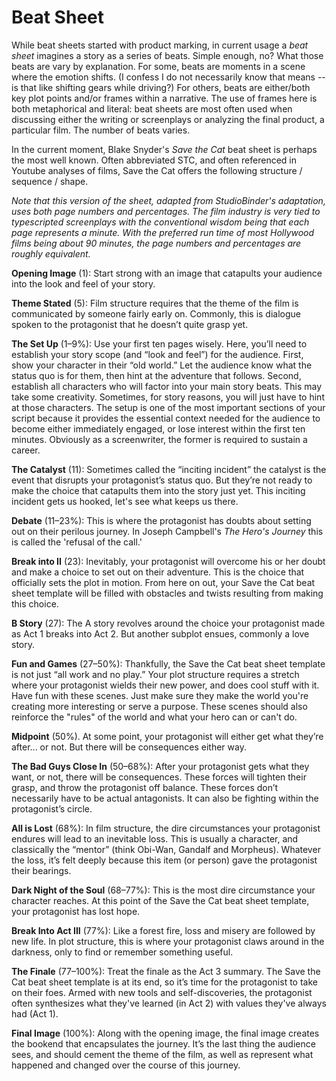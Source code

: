 # Beat Sheet
While beat sheets started with product marking, in current usage a *beat sheet* imagines a story as a series of beats. Simple enough, no? What those beats are vary by explanation. For some, beats are moments in a scene where the emotion shifts. (I confess I do not necessarily know that means -- is that like shifting gears while driving?) For others, beats are either/both key plot points and/or frames within a narrative. The use of frames here is both metaphorical and literal: beat sheets are most often used when discussing either the writing or screenplays or analyzing the final product, a particular film. The number of beats varies. 

In the current moment, Blake Snyder's *Save the Cat* beat sheet is perhaps the most well known. Often abbreviated STC, and often referenced in Youtube analyses of films, Save the Cat offers the following structure / sequence / shape. 

*Note that this version of the sheet, adapted from StudioBinder's adaptation, uses both page numbers and percentages. The film industry is very tied to typescripted screenplays with the conventional wisdom being that each page represents a minute. With the preferred run time of most Hollywood films being about 90 minutes, the page numbers and percentages are roughly equivalent.*

**Opening Image** (1): Start strong with an image that catapults your audience into the look and feel of your story.

**Theme Stated** (5): Film structure requires that the theme of the film is communicated by someone fairly early on. Commonly, this is dialogue spoken to the protagonist that he doesn’t quite grasp yet.

**The Set Up** (1–9%): Use your first ten pages wisely. Here, you’ll need to establish your story scope (and “look and feel”) for the audience. First, show your character in their “old world.” Let the audience know what the status quo is for them, then hint at the adventure that follows. Second, establish all characters who will factor into your main story beats. This may take some creativity. Sometimes, for story reasons, you will just have to hint at those characters. The setup is one of the most important sections of your script because it provides the essential context needed for the audience to become either immediately engaged, or lose interest within the first ten minutes. Obviously as a screenwriter, the former is required to sustain a career.

**The Catalyst** (11): Sometimes called the “inciting incident” the catalyst is the event that disrupts your protagonist’s status quo. But they’re not ready to make the choice that catapults them into the story just yet. This inciting incident gets us hooked, let's see what keeps us there.

**Debate** (11–23%): This is where the protagonist has doubts about setting out on their perilous journey. In Joseph Campbell's _The Hero's Journey_ this is called the 'refusal of the call.'

**Break into II** (23): Inevitably, your protagonist will overcome his or her doubt and make a choice to set out on their adventure. This is the choice that officially sets the plot in motion. From here on out, your Save the Cat beat sheet template will be filled with obstacles and twists resulting from making this choice.

**B Story** (27): The A story revolves around the choice your protagonist made as Act 1 breaks into Act 2. But another subplot ensues, commonly a love story.

**Fun and Games** (27–50%): Thankfully, the Save the Cat beat sheet template is not just “all work and no play.” Your plot structure requires a stretch where your protagonist wields their new power, and does cool stuff with it. Have fun with these scenes. Just make sure they make the world you're creating more interesting or serve a purpose. These scenes should also reinforce the "rules" of the world and what your hero can or can't do.

**Midpoint** (50%). At some point, your protagonist will either get what they’re after... or not. But there will be consequences either way.

**The Bad Guys Close In** (50–68%): After your protagonist gets what they want, or not, there will be consequences. These forces will tighten their grasp, and throw the protagonist off balance. These forces don’t necessarily have to be actual antagonists. It can also be fighting within the protagonist’s circle.

**All is Lost** (68%): In film structure, the dire circumstances your protagonist endures will lead to an inevitable loss. This is usually a character, and classically the “mentor” (think Obi-Wan, Gandalf and Morpheus). Whatever the loss, it’s felt deeply because this item (or person) gave the protagonist their bearings.

**Dark Night of the Soul** (68–77%): This is the most dire circumstance your character reaches. At this point of the Save the Cat beat sheet template, your protagonist has lost hope.

**Break Into Act III** (77%): Like a forest fire, loss and misery are followed by new life. In plot structure, this is where your protagonist claws around in the darkness, only to find or remember something useful.

**The Finale** (77–100%): Treat the finale as the Act 3 summary. The Save the Cat beat sheet template is at its end, so it’s time for the protagonist to take on their foes. Armed with new tools and self-discoveries, the protagonist often synthesizes what they've learned (in Act 2) with values they've always had (Act 1).

**Final Image** (100%): Along with the opening image, the final image creates the bookend that encapsulates the journey. It’s the last thing the audience sees, and should cement the theme of the film, as well as represent what happened and changed over the course of this journey.